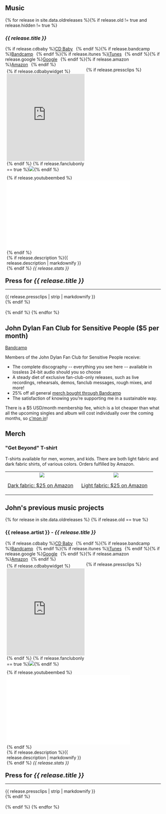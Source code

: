 
## Music

<style>
.button { margin-right: 10px !important; }
</style>

{% for release in site.data.oldreleases %}{% if release.old != true and release.hidden != true %}
<h3><i>{{ release.title }}</i></h3>
{% if release.cdbaby %}<a href="{{ release.cdbaby }}" target="_blank" class="button" onclick="ga('send', 'event', 'Store Button', '{{ release.title }}', 'CDBaby');">CD Baby</a>{% endif %}{% if release.bandcamp %}<a href="{{ release.bandcamp }}" target="_blank" class="button" onclick="ga('send', 'event', 'Store Button', '{{ release.title }}', 'Bandcamp');">Bandcamp</a>{% endif %}{% if release.itunes %}<a href="{{ release.itunes }}" target="_blank" class="button" onclick="ga('send', 'event', 'Store Button', '{{ release.title }}', 'iTunes');">iTunes</a>{% endif %}{% if release.google %}<a href="{{ release.google }}" target="_blank" class="button">Google</a>{% endif %}{% if release.amazon %}<a href="{{ release.amazon }}" target="_blank" class="button" onclick="ga('send', 'event', 'Store Button', '{{ release.title }}', 'Amazon');">Amazon</a>{% endif %}
<div style="width:100%; display:block; float:none;"><div style="width:50%; display:block; position: relative; float:left; vertical-align: top; padding: 5px">{% if release.cdbabywidget %}
<div style="max-width:600px;max-height:645px;min-width:180px;"><div style="position: relative;height: 0;overflow: hidden;padding-bottom:100%;padding-top:30px;"><iframe name="square" style="position:absolute;top:0px;left:0px;width:100%;height:100%;border:0px;" src="http://widget.cdbaby.com/{{ release.cdbabywidget }}/square/light/opaque"></iframe></div></div>{% endif %}
{% if release.fanclubonly == true %}<a href="{{ release.bandcamp }}" target="_blank"><img src="{{ release.image }}" style="max-width:100%"></a>{% endif %}
</div><div style="width:50%; position: relative; display:block; float:left; vertical-align: top; padding:5px;">
{% if release.youtubeembed %}<iframe width="400" height="225" src="{{ release.youtubeembed }}" frameborder="0" allowfullscreen></iframe>
{% endif %}<br>
{% if release.description %}{{ release.description | markdownify }}{% endif %}
<i>{{ release.stats }}</i>
</div>
</div>
{% if release.pressclips %}
<div style="width:100%;float: inherit;display:inline-block; padding-top:15px;"><b style='font-size:20px;'>Press for <i>{{ release.title }}</i></b>
<hr style='margin-top:15px;margin-bottom:15px'>
{{ release.pressclips | strip | markdownify }}</div>
{% endif %}
<div style="width:100%;float: inherit;display:inline-block;">&nbsp;</div>
{% endif %}
{% endfor %}



## John Dylan Fan Club for Sensitive People ($5 per month)

<a href="https://johndylan.bandcamp.com/fan-club" target="_blank" class="button">Bandcamp</a>

Members of the John Dylan Fan Club for Sensitive People receive:

- The complete discography -- everything you see here -- available in lossless 24-bit audio should you so choose
- A steady diet of exclusive fan-club-only releases, such as live recordings, rehearsals, demos, fanclub messages, rough mixes, and more!
- 25% off all general [merch bought through Bandcamp](https://johndylan.bandcamp.com/merch)
- The satisfaction of knowing you’re supporting me in a sustainable way.

There is a $5 USD/month membership fee, which is a lot cheaper than what all the upcoming singles and album will cost individually over the coming months, so [c'mon in](https://johndylan.bandcamp.com/fan-club)!

## Merch

### "Get Beyond" T-shirt

T-shirts available for men, women, and kids.
There are both light fabric and dark fabric shirts, of various colors.
Orders fulfilled by Amazon.

<table>
<tr><td align="center">
<img src="http://i.imgur.com/fuKKUEc.png" style="max-width: 200px">
<p><a href="http://amzn.to/2tpNTms" target="_blank" class="button">Dark fabric: $25 on Amazon</a></p>
</td><td align="center">
<img src="http://i.imgur.com/poj1TD4.png" style="max-width: 200px">
<p><a href="http://amzn.to/2tuW3L3" target="_blank" class="button">Light fabric: $25 on Amazon</a></p>
</td></tr>
</table>

## John's previous music projects

{% for release in site.data.oldreleases %}
{% if release.old == true %}
<h3>{{ release.artist }} - <i>{{ release.title }}</i></h3>
{% if release.cdbaby %}<a href="{{ release.cdbaby }}" target="_blank" class="button">CD Baby</a>{% endif %}{% if release.bandcamp %}<a href="{{ release.bandcamp }}" target="_blank" class="button">Bandcamp</a>{% endif %}{% if release.itunes %}<a href="{{ release.itunes }}" target="_blank" class="button">iTunes</a>{% endif %}{% if release.google %}<a href="{{ release.google }}" target="_blank" class="button">Google</a>{% endif %}{% if release.amazon %}<a href="{{ release.amazon }}" target="_blank" class="button">Amazon</a>{% endif %}
<div style="width:100%; display:block; float:none;"><div style="width:50%; display:block; position: relative; float:left; vertical-align: top; padding: 5px">{% if release.cdbabywidget %}
<div style="max-width:600px;max-height:645px;min-width:180px;"><div style="position: relative;height: 0;overflow: hidden;padding-bottom:100%;padding-top:30px;"><iframe name="square" style="position:absolute;top:0px;left:0px;width:100%;height:100%;border:0px;" src="http://widget.cdbaby.com/{{ release.cdbabywidget }}/square/light/opaque"></iframe></div></div>{% endif %}
{% if release.fanclubonly == true %}<a href="{{ release.bandcamp }}" target="_blank"><img src="{{ release.image }}" style="max-width:100%"></a>{% endif %}
</div><div style="width:50%; position: relative; display:block; float:left; vertical-align: top; padding:5px;">
{% if release.youtubeembed %}<iframe width="400" height="225" src="{{ release.youtubeembed }}" frameborder="0" allowfullscreen></iframe>{% endif %}
<br>
{% if release.description %}{{ release.description | markdownify }}{% endif %}
<i>{{ release.stats }}</i>
</div>
</div>
{% if release.pressclips %}
<div style="width:100%;float: inherit;display:inline-block; padding-top:15px;">
<b style='font-size:20px;'>Press for <i>{{ release.title }}</i></b>
<hr style='margin-top:15px;margin-bottom:15px'>
{{ release.pressclips | strip | markdownify }}
</div>
{% endif %}
<div style="width:100%;float: inherit;display:inline-block;">&nbsp;</div>
{% endif %}
{% endfor %}

